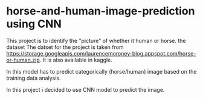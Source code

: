 # horse-and-human-image-prediction using CNN
This project is to identify the "picture" of whether it human or horse. the dataset The datset for the project is taken from https://storage.googleapis.com/laurencemoroney-blog.appspot.com/horse-or-human.zip. It is also available in kaggle.

In this model has to predict categorically (horse/human) image based on the training data analysis.

In this project i decided to use CNN model to predict the image.
